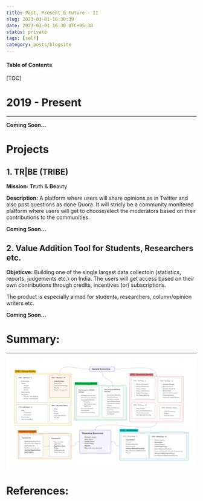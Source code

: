 ```yaml
---
title: Past, Present & Future - II
slug: 2023-03-01-16:30:39
date: 2023-03-01 16:30 UTC+05:30
status: private
tags: [self]
category: posts/blogsite
---
```


<h4>Table of Contents</h4>
[TOC]




# 2019 - Present 
---
**Coming Soon...**


# Projects

## 1. TR|BE (TRIBE)

**Mission:** **Tr**uth & **Be**auty

**Description:** A platform where users will share opinions as in Twitter and also post questions as done Quora. It will stricly be a community monitered platform where users will get to choose/elect the moderators based on their contributions to the communities. 

**Coming Soon...**


## 2. Value Addition Tool for Students, Researchers etc.

**Objeticve:** Building one of the single largest data collectoin (statistics, reports, judgements etc.) on India. The users will get access based on their own contributions through credits, incentives (or) subscriptions. 

The product is especially aimed for students, researchers, column/opinion writers etc.

**Coming Soon...**


# Summary:
---

![](/images/2019%20-%20Present.png)


# References:
